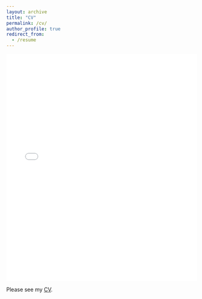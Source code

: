 ```yaml
---
layout: archive
title: "CV"
permalink: /cv/
author_profile: true
redirect_from:
  - /resume
---
```


<iframe src="../files/Tang_Yanhan_20230601.pdf" width="100%" height="600" frameborder="no" border="0" marginwidth="0" marginheight="0">
<html>
<head></head>
<body style="height: 100%; width: 100%; overflow: hidden; margin:0px; background-color: rgb(82, 86, 89);" marginwidth="0" marginheight="0" data-new-gr-c-s-check-loaded="14.1112.0" data-gr-ext-installed=""><embed name="467646CF89AED182EA350A392A3CCCDA" style="position:absolute; left: 0; top: 0;" width="100%" height="100%" src="about:blank" type="application/pdf" internalid="467646CF89AED182EA350A392A3CCCDA"></body><grammarly-desktop-integration data-grammarly-shadow-root="true"></grammarly-desktop-integration>
</html>
</iframe>

Please see my [CV](../files/Tang_Yanhan_20230601.pdf).

